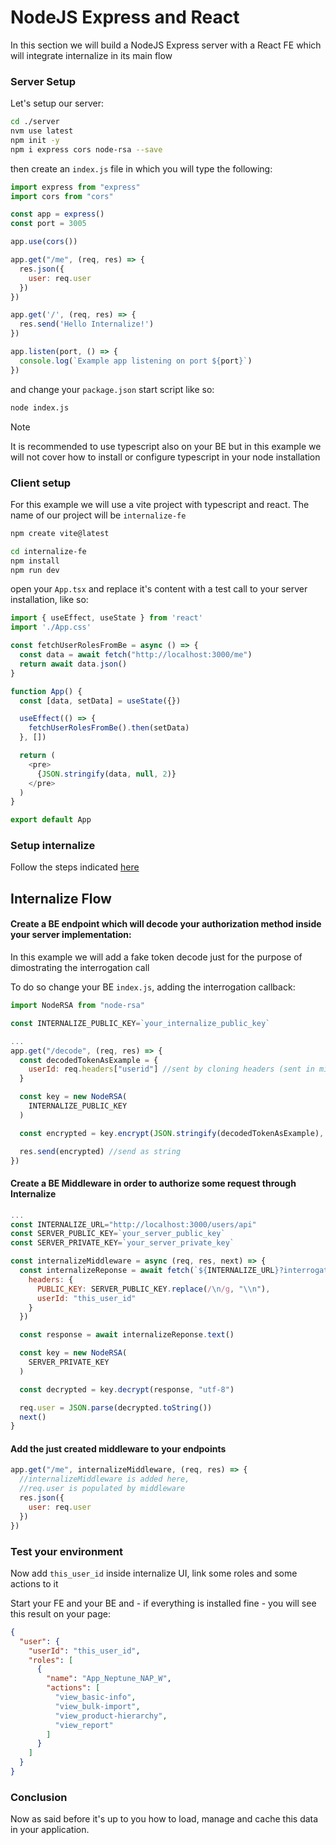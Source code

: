 # NodeJS Express and React
In this section we will build a NodeJS Express server with a React FE which will integrate internalize in its main flow

### Server Setup
Let's setup our server:

```bash
cd ./server
nvm use latest
npm init -y
npm i express cors node-rsa --save
```

then create an `index.js` file in which you will type the following:
```js
import express from "express"
import cors from "cors"

const app = express()
const port = 3005

app.use(cors())

app.get("/me", (req, res) => {
  res.json({
    user: req.user
  })
})

app.get('/', (req, res) => {
  res.send('Hello Internalize!')
})

app.listen(port, () => {
  console.log(`Example app listening on port ${port}`)
})
```

and change your `package.json` start script like so:
```bash
node index.js
```

> [!NOTE]
> It is recommended to use typescript also on your BE but in this example we will not cover how to install or configure typescript in your node installation

### Client setup
For this example we will use a vite project with typescript and react. The name of our project will be `internalize-fe`

```bash
npm create vite@latest

cd internalize-fe
npm install
npm run dev
```

open your `App.tsx` and replace it's content with a test call to your server installation, like so:

```typescript
import { useEffect, useState } from 'react'
import './App.css'

const fetchUserRolesFromBe = async () => {
  const data = await fetch("http://localhost:3000/me")
  return await data.json()
}

function App() {
  const [data, setData] = useState({})

  useEffect(() => {
    fetchUserRolesFromBe().then(setData)
  }, [])

  return (
    <pre>
      {JSON.stringify(data, null, 2)}
    </pre>
  )
}

export default App
```

### Setup internalize
Follow the steps indicated [here](/quick-start/README.md)

## Internalize Flow
#### Create a BE endpoint which will decode your authorization method inside your server implementation:
In this example we will add a fake token decode just for the purpose of dimostrating the interrogation call

To do so change your BE `index.js`, adding the interrogation callback:
```js
import NodeRSA from "node-rsa"

const INTERNALIZE_PUBLIC_KEY=`your_internalize_public_key`

...
app.get("/decode", (req, res) => {
  const decodedTokenAsExample = {
    userId: req.headers["userid"] //sent by cloning headers (sent in middleware as example)
  }

  const key = new NodeRSA(
    INTERNALIZE_PUBLIC_KEY
  )

  const encrypted = key.encrypt(JSON.stringify(decodedTokenAsExample), "base64") //encrypt your data

  res.send(encrypted) //send as string
})
```

#### Create a BE Middleware in order to authorize some request through Internalize

```js
...
const INTERNALIZE_URL="http://localhost:3000/users/api"
const SERVER_PUBLIC_KEY=`your_server_public_key`
const SERVER_PRIVATE_KEY=`your_server_private_key`

const internalizeMiddleware = async (req, res, next) => {
  const internalizeReponse = await fetch(`${INTERNALIZE_URL}?interrogate=http://host.docker.internal:3005/decode`, {
    headers: {
      PUBLIC_KEY: SERVER_PUBLIC_KEY.replace(/\n/g, "\\n"),
      userId: "this_user_id"
    }
  })

  const response = await internalizeReponse.text()

  const key = new NodeRSA(
    SERVER_PRIVATE_KEY
  )

  const decrypted = key.decrypt(response, "utf-8")

  req.user = JSON.parse(decrypted.toString())
  next()
}
```

#### Add the just created middleware to your endpoints
```js
app.get("/me", internalizeMiddleware, (req, res) => { 
  //internalizeMiddleware is added here, 
  //req.user is populated by middleware
  res.json({
    user: req.user
  })
})
```

### Test your environment
Now add `this_user_id` inside internalize UI, link some roles and some actions to it

Start your FE and your BE and - if everything is installed fine - you will see this result on your page:

```json
{
  "user": {
    "userId": "this_user_id",
    "roles": [
      {
        "name": "App_Neptune_NAP_W",
        "actions": [
          "view_basic-info",
          "view_bulk-import",
          "view_product-hierarchy",
          "view_report"
        ]
      }
    ]
  }
}
```

### Conclusion
Now as said before it's up to you how to load, manage and cache this data in your application. 